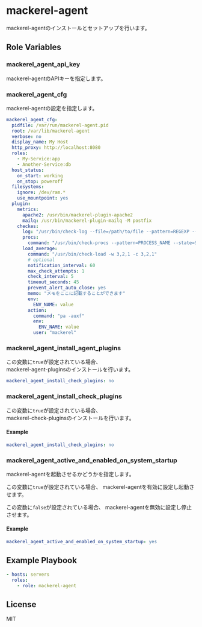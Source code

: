 mackerel-agent
=========

mackerel-agentのインストールとセットアップを行います。

Role Variables
--------------

### mackerel_agent_api_key

mackerel-agentのAPIキーを指定します。

### mackerel_agent_cfg

mackerel-agentの設定を指定します。

```yml
mackerel_agent_cfg:
  pidfile: /var/run/mackerel-agent.pid
  root: /var/lib/mackerel-agent
  verbose: no
  display_name: My Host
  http_proxy: http://localhost:8080
  roles:
    - My-Service:app
    - Another-Service:db
  host_status:
    on_start: working
    on_stop: poweroff
  filesystems:
    ignore: /dev/ram.*
    use_mountpoint: yes
  plugin:
    metrics:
      apache2: /usr/bin/mackerel-plugin-apache2
      mailq: /usr/bin/mackerel-plugin-mailq -M postfix
    checkes:
      log: "/usr/bin/check-log --file=/path/to/file --pattern=REGEXP --warning-over=N --critical-over=N"
      procs:
        command: "/usr/bin/check-procs --pattern=PROCESS_NAME --state=STATE --warning-under=N"
      load_average:
        command: "/usr/bin/check-load -w 3,2,1 -c 3,2,1"
        # optional
        notification_interval: 60
        max_check_attempts: 1
        check_interval: 5
        timeout_seconds: 45
        prevent_alert_auto_close: yes
        memo: "メモをここに記載することができます"
        env:
          ENV_NAME: value
        action:
          command: "pa -auxf"
          env:
            ENV_NAME: value
          user: "mackerel"
```

### mackerel_agent_install_agent_plugins

この変数に`true`が設定されている場合、  
mackerel-agent-pluginsのインストールを行います。

```yml
mackerel_agent_install_check_plugins: no
```

### mackerel_agent_install_check_plugins

この変数に`true`が設定されている場合、  
mackerel-check-pluginsのインストールを行います。

#### Example

```yml
mackerel_agent_install_check_plugins: no
```

### mackerel_agent_active_and_enabled_on_system_startup

mackerel-agentを起動させるかどうかを指定します。

この変数に`true`が設定されている場合、
mackerel-agentを有効に設定し起動させます。

この変数に`false`が設定されている場合、
mackerel-agentを無効に設定し停止させます。

#### Example

```yml
mackerel_agent_active_and_enabled_on_system_startup: yes
```


Example Playbook
----------------

```yml
- hosts: servers
  roles:
    - role: mackerel-agent
```

License
-------

MIT
